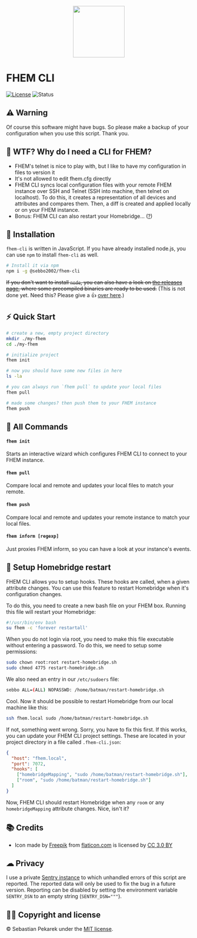 <p align="center">
  <img width="140" height="140" src="https://d.sebbo.net/tools-NsTkJ9Zqkg.svg">
</p>

# FHEM CLI

[![License](https://img.shields.io/badge/license-MIT-blue.svg?style=flat-square)](LICENSE)
![Status](https://git-badges.sebbo.net/94/master/build)


## ⚠️ Warning
Of course this software might have bugs. So please make a backup of your configuration when you use this script. Thank you.


## 🤨 WTF? Why do I need a CLI for FHEM?
- FHEM's telnet is nice to play with, but I like to have my configuration in files to version it
- It's not allowed to edit fhem.cfg directly
- FHEM CLI syncs local configuration files with your remote FHEM instance over SSH and Telnet (SSH into machine, then telnet on localhost). To do this, it creates a representation of all devices and attributes and compares them. Then, a diff is created and applied locally or on your FHEM instance.
- Bonus: FHEM CLI can also restart your Homebridge… ([?](https://github.com/sebbo2002/fhem-cli#-setup-homebridge-restart))


## 🔧 Installation

`fhem-cli` is written in JavaScript. If you have already installed node.js, you can use `npm` to install `fhem-cli` as well.
```bash
# Install it via npm
npm i -g @sebbo2002/fhem-cli
```

~~If you don't want to install `node`, you can also have a look on [the releases page](https://github.com/sebbo2002/fhem-cli/releases), where some precompiled binaries are ready to be used.~~ (This is not done yet. Need this? Please give a 👍 [over here](https://github.com/sebbo2002/fhem-cli/issues/8).)


## ⚡️ Quick Start

```bash
# create a new, empty project directory
mkdir ./my-fhem
cd ./my-fhem

# initialize project
fhem init

# now you should have some new files in here
ls -la

# you can always run `fhem pull` to update your local files
fhem pull

# made some changes? then push them to your FHEM instance
fhem push
```


## 📑 All Commands

#### `fhem init`
Starts an interactive wizard which configures FHEM CLI to connect to your FHEM instance.

#### `fhem pull`
Compare local and remote and updates your local files to match your remote.

#### `fhem push`
Compare local and remote and updates your remote instance to match your local files.

#### `fhem inform [regexp]`
Just proxies FHEM inform, so you can have a look at your instance's events.


## 🔁 Setup Homebridge restart

FHEM CLI allows you to setup hooks. These hooks are called, when a given attribute changes. You can use this feature to restart Homebridge when it's configuration changes.

To do this, you need to create a new bash file on your FHEM box. Running this file will restart your Homebridge:

```bash
#!/usr/bin/env bash
su fhem -c 'forever restartall'
```

When you do not login via root, you need to make this file executable without entering a password. To do this, we need to setup some permissions:

```bash
sudo chown root:root restart-homebridge.sh
sudo chmod 4775 restart-homebridge.sh
```

We also need an entry in our `/etc/sudoers` file:

```bash
sebbo ALL=(ALL) NOPASSWD: /home/batman/restart-homebridge.sh
```

Cool. Now it should be possible to restart Homebridge from our local machine like this:

```bash
ssh fhem.local sudo /home/batman/restart-homebridge.sh
```

If not, something went wrong. Sorry, you have to fix this first. If this works, you can update your FHEM CLI project settings. These are located in your project directory in a file called `.fhem-cli.json`:

```json
{
  "host": "fhem.local",
  "port": 7072,
  "hooks": [
  	["homebridgeMapping", "sudo /home/batman/restart-homebridge.sh"],
  	["room", "sudo /home/batman/restart-homebridge.sh"]
  ]
}
```

Now, FHEM CLI should restart Homebridge when any `room` or any `homebridgeMapping` attribute changes. Nice, isn't it?

## 📚 Credits

- Icon made by [Freepik](http://www.freepik.com) from [flaticon.com](https://www.flaticon.com/) is licensed by [CC 3.0 BY](http://creativecommons.org/licenses/by/3.0/)


## ☁ Privacy

I use a private [Sentry instance]() to which unhandled errors of this script are reported. The reported data will only
be used to fix the bug in a future version. Reporting can be disabled by setting the environment variable `SENTRY_DSN`
to an empty string (`SENTRY_DSN="""`).


## 👨‍🔧 Copyright and license

&copy; Sebastian Pekarek under the [MIT license](LICENSE).
